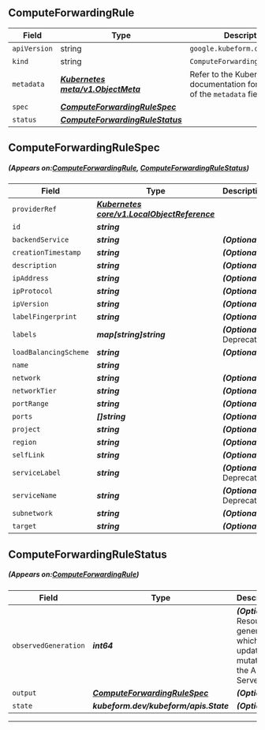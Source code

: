 ## ComputeForwardingRule
| Field | Type | Description |
| ------ | ----- | ----------- |
| `apiVersion` | string | `google.kubeform.com/v1alpha1` |
|    `kind` | string | `ComputeForwardingRule` |
| `metadata` | ***[Kubernetes meta/v1.ObjectMeta](https://kubernetes.io/docs/reference/generated/kubernetes-api/v1.13/#objectmeta-v1-meta)***|Refer to the Kubernetes API documentation for the fields of the `metadata` field.|
| `spec` | ***[ComputeForwardingRuleSpec](#ComputeForwardingRuleSpec)***||
| `status` | ***[ComputeForwardingRuleStatus](#ComputeForwardingRuleStatus)***||
## ComputeForwardingRuleSpec
##### (Appears on:[ComputeForwardingRule](#ComputeForwardingRule), [ComputeForwardingRuleStatus](#ComputeForwardingRuleStatus))
| Field | Type | Description |
| ------ | ----- | ----------- |
| `providerRef` | ***[Kubernetes core/v1.LocalObjectReference](https://kubernetes.io/docs/reference/generated/kubernetes-api/v1.13/#localobjectreference-v1-core)***||
| `id` | ***string***||
| `backendService` | ***string***| ***(Optional)*** |
| `creationTimestamp` | ***string***| ***(Optional)*** |
| `description` | ***string***| ***(Optional)*** |
| `ipAddress` | ***string***| ***(Optional)*** |
| `ipProtocol` | ***string***| ***(Optional)*** |
| `ipVersion` | ***string***| ***(Optional)*** |
| `labelFingerprint` | ***string***| ***(Optional)*** |
| `labels` | ***map[string]string***| ***(Optional)*** Deprecated|
| `loadBalancingScheme` | ***string***| ***(Optional)*** |
| `name` | ***string***||
| `network` | ***string***| ***(Optional)*** |
| `networkTier` | ***string***| ***(Optional)*** |
| `portRange` | ***string***| ***(Optional)*** |
| `ports` | ***[]string***| ***(Optional)*** |
| `project` | ***string***| ***(Optional)*** |
| `region` | ***string***| ***(Optional)*** |
| `selfLink` | ***string***| ***(Optional)*** |
| `serviceLabel` | ***string***| ***(Optional)*** Deprecated|
| `serviceName` | ***string***| ***(Optional)*** Deprecated|
| `subnetwork` | ***string***| ***(Optional)*** |
| `target` | ***string***| ***(Optional)*** |
## ComputeForwardingRuleStatus
##### (Appears on:[ComputeForwardingRule](#ComputeForwardingRule))
| Field | Type | Description |
| ------ | ----- | ----------- |
| `observedGeneration` | ***int64***| ***(Optional)*** Resource generation, which is updated on mutation by the API Server.|
| `output` | ***[ComputeForwardingRuleSpec](#ComputeForwardingRuleSpec)***| ***(Optional)*** |
| `state` | ***kubeform.dev/kubeform/apis.State***| ***(Optional)*** |
---
